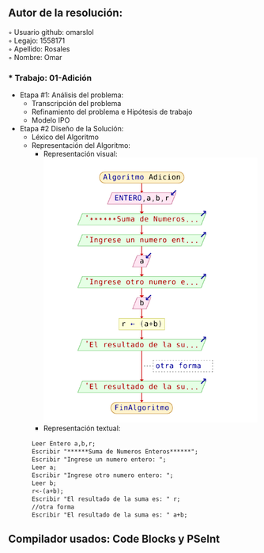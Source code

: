 ## Autor de la resolución:  
◦ Usuario github: omarslol  
◦ Legajo: 1558171  
◦ Apellido: Rosales  
◦ Nombre: Omar    

### * Trabajo: 01-Adición  
  * Etapa #1: Análisis del problema:  
    * Transcripción del problema  
    * Refinamiento del problema e Hipótesis de trabajo  
    * Modelo IPO  
  * Etapa #2 Diseño de la Solución:  
    * Léxico del Algoritmo  
    * Representación del Algoritmo:  
      * Representación visual:  
        ![adicion](https://github.com/omarslol/AED/blob/master/Imagenes/Adicion/Adicion.png)
      * Representación textual:  
      ~~~
      Leer Entero a,b,r;
      Escribir "******Suma de Numeros Enteros******";
      Escribir "Ingrese un numero entero: ";
      Leer a;
      Escribir "Ingrese otro numero entero: ";
      Leer b;
      r<-(a+b);
      Escribir "El resultado de la suma es: " r;
      //otra forma
      Escribir "El resultado de la suma es: " a+b;
      ~~~
## Compilador usados: Code Blocks y PSeInt
